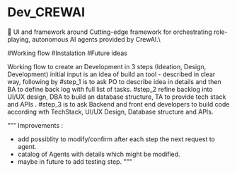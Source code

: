 # Dev_CREWAI 

🤖 UI and framework around Cutting-edge framework for orchestrating role-playing, autonomous AI agents provided by CrewAI.\ 

#Working flow
#Instalation 
#Future ideas

Working flow to create an Development in 3 steps (Ideation, Design, Development) initial input is an idea of build an tool - described in clear way, following by
#step_1 is to ask PO to describe idea in details and then BA to define back log with full list of tasks.
#step_2 refine backlog into UI/UX design, DBA to build an database structure, TA to provide tech stack and APIs .
#step_3 is to ask Backend and front end developers to build code according wth TechStack, UI/UX Design, Database structure and APIs. 

"""
Improvements :
- add possiblity to modify/confirm after each step the next request to agent.
- catalog of Agents with details which might be modified. 
- maybe in future to add testing step.
"""
